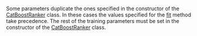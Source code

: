 
Some parameters duplicate the ones specified in the constructor of the [CatBoostRanker](../../../concepts/python-reference_catboostranker.md) class. In these cases the values specified for the [fit](../../../concepts/python-reference_catboostranker_fit.md) method take precedence. The rest of the training parameters must be set in the constructor of the [CatBoostRanker](../../../concepts/python-reference_catboostranker.md) class.
